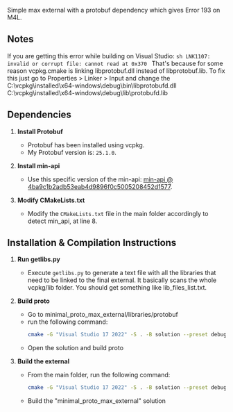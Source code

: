 Simple max external with a protobuf dependency which gives Error 193 on M4L.

## Notes
If you are getting this error while building on Visual Studio:
     ```sh
     LNK1107: invalid or corrupt file: cannot read at 0x370
     ```
That's because for some reason vcpkg.cmake is linking libprotobuf.dll instead of libprotobuf.lib. To fix this just go to Properties > Linker > Input and change the C:\vcpkg\installed\x64-windows\debug\bin\libprotobufd.dll C:\vcpkg\installed\x64-windows\debug\lib\protobufd.lib


## Dependencies

1. **Install Protobuf**
   - Protobuf has been installed using vcpkg.
   - My Protobuf version is: `25.1.0`.

2. **Install min-api**
   - Use this specific version of the min-api: [min-api @ 4ba9c1b2adb53eab4d9896f0c5005208452d1577](https://github.com/Cycling74/min-api/tree/4ba9c1b2adb53eab4d9896f0c5005208452d1577).

3. **Modify CMakeLists.txt**
   - Modify the `CMakeLists.txt` file in the main folder accordingly to detect min_api, at line 8.

## Installation & Compilation Instructions

1. **Run getlibs.py**
   - Execute `getlibs.py` to generate a text file with all the libraries that need to be linked to the final external. It basically scans the whole vcpkg/lib folder. You should get something like lib_files_list.txt.

3. **Build proto**
   - Go to minimal_proto_max_external/libraries/protobuf
   - run the following command:
     ```sh
     cmake -G "Visual Studio 17 2022" -S . -B solution --preset debug
     ```
   - Open the solution and build proto
     
2. **Build the external**
   - From the main folder, run the following command:
     ```sh
     cmake -G "Visual Studio 17 2022" -S . -B solution --preset debug
     ```
   - Build the "minimal_proto_max_external" solution
  
